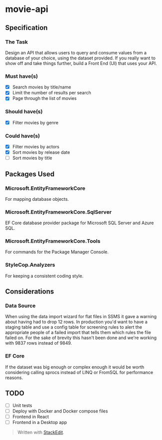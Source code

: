 
# movie-api

## Specification
### The Task
Design an API that allows users to query and consume values from a database of your choice, using the dataset provided.
If you really want to show off and take things further, build a Front End (UI) that uses your API.

### Must have(s)
- [x] Search movies by title/name
- [x] Limit the number of results per search
- [x] Page through the list of movies

### Should have(s)
- [x] Filter movies by genre

### Could have(s)
- [x] Filter movies by actors
- [x] Sort movies by release date
- [ ] Sort movies by title

## Packages Used
### Microsoft.EntityFrameworkCore
For mapping database objects.
### Microsoft.EntityFrameworkCore.SqlServer
EF Core database provider package for Microsoft SQL Server and Azure SQL.
### Microsoft.EntityFrameworkCore.Tools
For commands for the Package Manager Console.
### StyleCop.Analyzers
For keeping a consistent coding style.

## Considerations
### Data Source
When using the data import wizard for flat files in SSMS it gave a warning about having had to drop 12 rows.
In production you'd want to have a staging table and use a config table for screening rules to alert the appropriate people of a failed import that tells them which rules the file failed on.
For the sake of brevity this hasn't been done and we're working with 9837 rows instead of 9849.
### EF Core
If the dataset was big enough or complex enough it would be worth considering calling sprocs instead of LINQ or FromSQL for performance reasons.

## TODO
- [ ] Unit tests
- [ ] Deploy with Docker and Docker compose files
- [ ] Frontend in React
- [ ] Frontend in a Desktop app

> Written with [StackEdit](https://stackedit.io/).